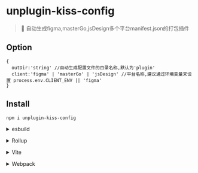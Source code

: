 
# unplugin-kiss-config
> 🍙 自动生成figma,masterGo,jsDesign多个平台manifest.json的打包插件

## Option
```
{
  outDir:'string' //自动生成配置文件的目录名称,默认为'plugin'
  client:'figma' | 'masterGo' | 'jsDesign' //平台名称,建议通过环境变量来设置 process.env.CLIENT_ENV || 'figma'
}
```

## Install

```sh
npm i unplugin-kiss-config
```

<details>
<summary>esbuild</summary><br>

```js
// esbuild.config.js
import { build } from 'esbuild'
import { KissConfigPlugin } from 'unplugin-kiss-config/esbuild'

build({
  plugins: [
    KissConfigPlugin(/* options */)
  ],
})
```

<br></details>

<details>
<summary>Rollup</summary><br>

```js
// rollup.config.js
import { KissConfigPlugin } from 'unplugin-kiss-config/rollup'

export default {
  plugins: [
    KissConfigPlugin(/* options */)
  ],
}
```

<br></details>

<details>
<summary>Vite</summary><br>

```js
// vite.config.ts
import { KissConfigPlugin } from 'unplugin-kiss-config/vite'

export default defineConfig({
  plugins: [
    KissConfigPlugin(/* options */)
  ],
})
```

<br></details>

<details>
<summary>Webpack</summary><br>

```js
// webpack.config.js
const { KissConfigPlugin } = require('unplugin-kiss-config/webpack')

module.exports = {
  plugins: [
    KissConfigPlugin(/* options */),
  ],
}
```

<br></details>
